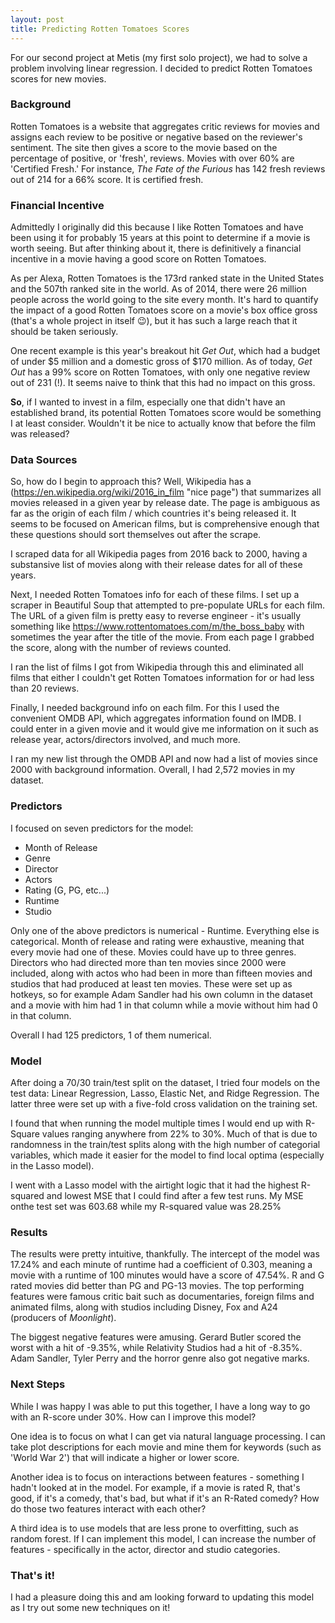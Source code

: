 ```yaml
---
layout: post
title: Predicting Rotten Tomatoes Scores
---
```


For our second project at Metis (my first solo project), we had to solve a problem involving linear regression. I decided to predict Rotten Tomatoes scores for new movies.

### Background

Rotten Tomatoes is a website that aggregates critic reviews for movies and assigns each review to be positive or negative based on the reviewer's sentiment. The site then gives a score to the movie based on the percentage of positive, or 'fresh', reviews. Movies with over 60% are 'Certified Fresh.' For instance, *The Fate of the Furious* has 142 fresh reviews out of 214 for a 66% score. It is certified fresh.

### Financial Incentive

Admittedly I originally did this because I like Rotten Tomatoes and have been using it for probably 15 years at this point to determine if a movie is worth seeing. But after thinking about it, there is definitively a financial incentive in a movie having a good score on Rotten Tomatoes.

As per Alexa, Rotten Tomatoes is the 173rd ranked state in the United States and the 507th ranked site in the world. As of 2014, there were 26 million people across the world going to the site every month. It's hard to quantify the impact of a good Rotten Tomatoes score on a movie's box office gross (that's a whole project in itself :wink:), but it has such a large reach that it should be taken seriously.

One recent example is this year's breakout hit *Get Out*, which had a budget of under $5 million and a domestic gross of $170 million. As of today, *Get Out* has a 99% score on Rotten Tomatoes, with only one negative review out of 231 (!). It seems naive to think that this had no impact on this gross.

**So**, if I wanted to invest in a film, especially one that didn't have an established brand, its potential Rotten Tomatoes score would be something I at least consider. Wouldn't it be nice to actually know that before the film was released?

### Data Sources

So, how do I begin to approach this? Well, Wikipedia has a (https://en.wikipedia.org/wiki/2016_in_film "nice page") that summarizes all movies released in a given year by release date. The page is ambiguous as far as the origin of each film / which countries it's being released it. It seems to be focused on American films, but is comprehensive enough that these questions should sort themselves out after the scrape.

I scraped data for all Wikipedia pages from 2016 back to 2000, having a substansive list of movies along with their release dates for all of these years.

Next, I needed Rotten Tomatoes info for each of these films. I set up a scraper in Beautiful Soup that attempted to pre-populate URLs for each film. The URL of a given film is pretty easy to reverse engineer - it's usually something like https://www.rottentomatoes.com/m/the_boss_baby with sometimes the year after the title of the movie. From each page I grabbed the score, along with the number of reviews counted.

I ran the list of films I got from Wikipedia through this and eliminated all films that either I couldn't get Rotten Tomatoes information for or had less than 20 reviews.

Finally, I needed background info on each film. For this I used the convenient OMDB API, which aggregates information found on IMDB. I could enter in a given movie and it would give me information on it such as release year, actors/directors involved, and much more. 

I ran my new list through the OMDB API and now had a list of movies since 2000 with background information. Overall, I had 2,572 movies in my dataset.

### Predictors

I focused on seven predictors for the model:

* Month of Release
* Genre
* Director
* Actors
* Rating (G, PG, etc...)
* Runtime
* Studio

Only one of the above predictors is numerical - Runtime. Everything else is categorical. Month of release and rating were exhaustive, meaning that every movie had one of these. Movies could have up to three genres. Directors who had directed more than ten movies since 2000 were included, along with actos who had been in more than fifteen movies and studios that had produced at least ten movies. These were set up as hotkeys, so for example Adam Sandler had his own column in the dataset and a movie with him had 1 in that column while a movie without him had 0 in that column.

Overall I had 125 predictors, 1 of them numerical.

### Model

After doing a 70/30 train/test split on the dataset, I tried four models on the test data: Linear Regression, Lasso, Elastic Net, and Ridge Regression. The latter three were set up with a five-fold cross validation on the training set.

I found that when running the model multiple times I would end up with R-Square values ranging anywhere from 22% to 30%. Much of that is due to randomness in the train/test splits along with the high number of categorial variables, which made it easier for the model to find local optima (especially in the Lasso model). 

I went with a Lasso model with the airtight logic that it had the highest R-squared and lowest MSE that I could find after a few test runs. My MSE onthe test set was 603.68 while my R-squared value was 28.25%

### Results

The results were pretty intuitive, thankfully. The intercept of the model was 17.24% and each minute of runtime had a coefficient of 0.303, meaning a movie with a runtime of 100 minutes would have a score of 47.54%. R and G rated movies did better than PG and PG-13 movies. The top performing features were famous critic bait such as documentaries, foreign films and animated films, along with studios including Disney, Fox and A24 (producers of *Moonlight*).

The biggest negative features were amusing. Gerard Butler scored the worst with a hit of -9.35%, while Relativity Studios had a hit of -8.35%. Adam Sandler, Tyler Perry and the horror genre also got negative marks.

### Next Steps

While I was happy I was able to put this together, I have a long way to go with an R-score under 30%. How can I improve this model?

One idea is to focus on what I can get via natural language processing. I can take plot descriptions for each movie and mine them for keywords (such as 'World War 2') that will indicate a higher or lower score.

Another idea is to focus on interactions between features - something I hadn't looked at in the model. For example, if a movie is rated R, that's good, if it's a comedy, that's bad, but what if it's an R-Rated comedy? How do those two features interact with each other?

A third idea is to use models that are less prone to overfitting, such as random forest. If I can implement this model, I can increase the number of features - specifically in the actor, director and studio categories.

### That's it!

I had a pleasure doing this and am looking forward to updating this model as I try out some new techniques on it!